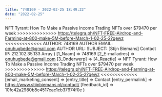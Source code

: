 ```yaml
---
title: "748169 - 2022-02-25 18:49:22"
date: "2022-02-25"
---
```


NFT Tyrant: How To Make a Passive Income Trading NFTs over $79470 per week >>>>>>>>>>>>>> https://telegra.ph/NFT-FREE-Airdrop-and-Farming-at-800-make-5M-before-March-1-02-25-2?gewz <<<<<<<<<<<<< AUTHOR: 748169 AUTHOR EMAIL: onuhugbede@gmail.com AUTHOR URL: SUBJECT: \[Stijn Biemans\] Contact IP: 212.102.35.133 Array ( \[1\_Naam\] => 748169 \[2\_E-mailadres\] => onuhugbede@gmail.com \[3\_Onderwerp\] => \[4\_Reactie\] => NFT Tyrant: How To Make a Passive Income Trading NFTs over $79470 per week >>>>>>>>>>>>>> https://telegra.ph/NFT-FREE-Airdrop-and-Farming-at-800-make-5M-before-March-1-02-25-2?gewz <<<<<<<<<<<<< \[email\_marketing\_consent\] => \[entry\_title\] => Contact \[entry\_permalink\] => https://www.stijnbiemans.nl/contact/ \[feedback\_id\] => 10fc42a2980b8c4517cac1cb37974f0e )
